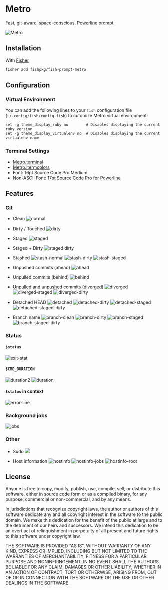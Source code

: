 # Metro

Fast, git-aware, space-conscious, [Powerline](https://github.com/powerline/fonts) prompt.

![Metro](https://user-images.githubusercontent.com/56996/51435892-82cb3000-1cc5-11e9-8bba-a91496a7e925.jpg)

## Installation

With [Fisher](https://github.com/jorgebucaran/fisher)

```fish
fisher add fishpkg/fish-prompt-metro
```

## Configuration

### Virtual Environment

You can add the following lines to your `fish` configuration file (`~/.config/fish/config.fish`) to cutomize Metro virtual environment:

```fish
set -g theme_display_ruby no        # Disables displaying the current ruby version
set -g theme_display_virtualenv no  # Disables displaying the current virtualenv name
```

### Terminal Settings

- [Metro.terminal](./Metro.terminal)
- [Metro.itermcolors](./Metro.itermcolors)
- Font: 16pt Source Code Pro Medium
- Non-ASCII Font: 17pt Source Code Pro for [Powerline](https://github.com/powerline/fonts)

## Features

### Git

- Clean
  ![normal](https://cloud.githubusercontent.com/assets/8317250/15191429/a4ff1c3c-17ef-11e6-9f0e-a627e3bc0998.png)

- Dirty / Touched
  ![dirty](https://cloud.githubusercontent.com/assets/8317250/15191431/a4fef19e-17ef-11e6-8ac8-4a5baf502aa7.png)

- Staged
  ![staged](https://cloud.githubusercontent.com/assets/8317250/15191428/a4ff222c-17ef-11e6-9246-29209b1a5b91.png)

- Staged + Dirty
  ![staged dirty](https://cloud.githubusercontent.com/assets/8317250/15191427/a4fec566-17ef-11e6-821d-7a9dd83d4086.png)

- Stashed
  ![stash-normal](https://cloud.githubusercontent.com/assets/8317250/15191430/a4ff3730-17ef-11e6-87d8-f3cc999cd080.png)
  ![stash-dirty](https://cloud.githubusercontent.com/assets/8317250/15191499/ea67ee48-17ef-11e6-8fe0-39d256a23c6c.png)
  ![stash-staged](https://cloud.githubusercontent.com/assets/8317250/15191498/ea660fce-17ef-11e6-9511-cbacb4b1305a.png)

- Unpushed commits (ahead)
  ![ahead](https://cloud.githubusercontent.com/assets/8317250/15193516/38fbd93a-17f9-11e6-845d-0d2da94affb4.png)

- Unpulled commits (behind)
  ![behind](https://cloud.githubusercontent.com/assets/8317250/15193517/3900003c-17f9-11e6-847a-19590a2ba843.png)

- Unpulled and unpushed commits (diverged)
  ![diverged](https://cloud.githubusercontent.com/assets/8317250/15193515/38fbc6b6-17f9-11e6-94f7-718dd9e7db85.png)
  ![diverged-staged](https://cloud.githubusercontent.com/assets/8317250/15193513/38fa4296-17f9-11e6-96a0-3c950231afdc.png)
  ![diverged-dirty](https://cloud.githubusercontent.com/assets/8317250/15193514/38fb6284-17f9-11e6-9a7e-2ced70842739.png)

- Detached HEAD
  ![detached](https://cloud.githubusercontent.com/assets/8317250/15191272/ebb38c86-17ee-11e6-9fec-e14585666467.png)
  ![detached-dirty](https://cloud.githubusercontent.com/assets/8317250/15191612/61111d30-17f0-11e6-9cd1-17c0c7a1867c.png)
  ![detached-staged](https://cloud.githubusercontent.com/assets/8317250/15191610/610c6fec-17f0-11e6-8584-a1c980802d91.png)
  ![detached-staged-dirty](https://cloud.githubusercontent.com/assets/8317250/15191611/610e050a-17f0-11e6-83b0-732b3b133ca3.png)

- Branch name
  ![branch-clean](https://cloud.githubusercontent.com/assets/8317250/15192427/23415c46-17f4-11e6-8213-1a96c0a47bb8.png)
  ![branch-dirty](https://cloud.githubusercontent.com/assets/8317250/15192428/23420f6a-17f4-11e6-88a9-ffcc630b887d.png)
  ![branch-staged](https://cloud.githubusercontent.com/assets/8317250/15192429/2342da4e-17f4-11e6-9d94-a3e63a5c100e.png)
  ![branch-staged-dirty](https://cloud.githubusercontent.com/assets/8317250/15192426/2340850a-17f4-11e6-9673-590bb40a6a9f.png)

### Status

#### `$status`

![exit-stat](https://cloud.githubusercontent.com/assets/8317250/15191932/d166a04a-17f1-11e6-95a2-516609c9a36d.png)

#### `$CMD_DURATION`

![duration2](https://cloud.githubusercontent.com/assets/8317250/15192307/93e4cc36-17f3-11e6-97b5-76ecec3339bf.png)
![duration](https://cloud.githubusercontent.com/assets/8317250/15192308/93e50b7e-17f3-11e6-89be-2b544a00d1f5.png)

#### `$status` in context

![error-line](https://cloud.githubusercontent.com/assets/8317250/15192238/4c55819e-17f3-11e6-8d01-ae76ee99d194.png)

### Background jobs

![jobs](https://cloud.githubusercontent.com/assets/8317250/15191807/466121be-17f1-11e6-9b16-8f8cec64fce4.png)

### Other

- Sudo
  ![](https://cloud.githubusercontent.com/assets/8317250/15191199/938e3fa6-17ee-11e6-82eb-2cb610955ec3.png)

- Host information
  ![hostinfo](https://cloud.githubusercontent.com/assets/8317250/15191720/d4cb9778-17f0-11e6-8ba3-39e534c6ee5a.png)
  ![hostinfo-jobs](https://cloud.githubusercontent.com/assets/8317250/15191845/7fdf8c5a-17f1-11e6-9f83-8a7300421802.png)
  ![hostinfo-root](https://cloud.githubusercontent.com/assets/8317250/15191719/d4ca4828-17f0-11e6-85cf-4aae34ae068f.png)

## License

Anyone is free to copy, modify, publish, use, compile, sell, or distribute this software, either in source code form or as a compiled binary, for any purpose, commercial or non-commercial, and by any means.

In jurisdictions that recognize copyright laws, the author or authors of this software dedicate any and all copyright interest in the software to the public domain. We make this dedication for the benefit of the public at large and to the detriment of our heirs and successors. We intend this dedication to be an overt act of relinquishment in perpetuity of all present and future rights to this software under copyright law.

THE SOFTWARE IS PROVIDED "AS IS", WITHOUT WARRANTY OF ANY KIND, EXPRESS OR IMPLIED, INCLUDING BUT NOT LIMITED TO THE WARRANTIES OF MERCHANTABILITY, FITNESS FOR A PARTICULAR PURPOSE AND NONINFRINGEMENT. IN NO EVENT SHALL THE AUTHORS BE LIABLE FOR ANY CLAIM, DAMAGES OR OTHER LIABILITY, WHETHER IN AN ACTION OF CONTRACT, TORT OR OTHERWISE, ARISING FROM, OUT OF OR IN CONNECTION WITH THE SOFTWARE OR THE USE OR OTHER DEALINGS IN THE SOFTWARE.

